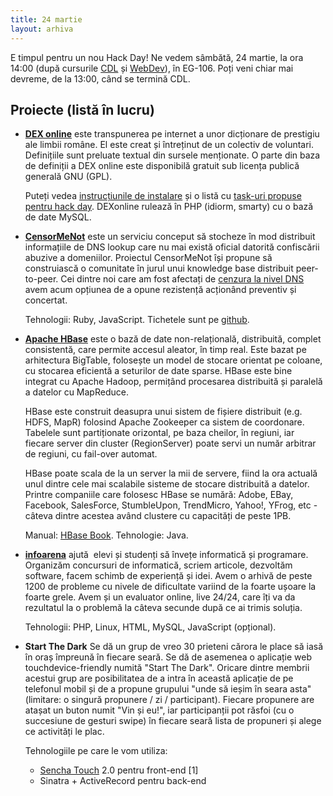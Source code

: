 ```yaml
---
title: 24 martie
layout: arhiva
---
```


E timpul pentru un nou Hack Day! Ne vedem sâmbătă, 24 martie, la ora
14:00 (după cursurile [CDL][] și [WebDev][]), în EG-106. Poți veni chiar
mai devreme, de la 13:00, când se termină CDL.

[CDL]: http://cdl.rosedu.org/2012/calendar
[WebDev]: http://webdev.rosedu.org/

## Proiecte (listă în lucru)

* **[DEX online][]** este transpunerea pe internet a unor
  dicționare de prestigiu ale limbii române. El este creat și întreținut
  de un colectiv de voluntari.  Definițiile sunt preluate textual din
  sursele menționate. O parte din baza de definiții a DEX online este
  disponibilă gratuit sub licența publică generală GNU (GPL).

  Puteți vedea [instrucțiunile de instalare][dexonline-install] și o
  listă cu [task-uri propuse pentru hack day][dexonline-tasks].
  DEXonline rulează în PHP (idiorm, smarty) cu o bază de date MySQL.

[dex online]: http://dexonline.ro/
[dexonline-install]: http://wiki.dexonline.ro/wiki/AccesLaCodulSurs%C4%83
[dexonline-tasks]: http://wiki.dexonline.ro/report/20


* **[CensorMeNot][]** este un serviciu conceput să stocheze în mod
  distribuit informațiile de DNS lookup care nu mai există oficial
  datorită confiscării abuzive a domeniilor. Proiectul CensorMeNot își
  propune să construiască o comunitate în jurul unui knowledge base
  distribuit peer-to-peer. Cei dintre noi care am fost afectați de
  [cenzura la nivel DNS][cenzura_dns] avem acum opțiunea de a opune
  rezistență acționând preventiv și concertat.

  Tehnologii: Ruby, JavaScript. Tichetele sunt pe
  [github][censormenot_github].

[censormenot]: https://github.com/dserban/censormenot
[cenzura_dns]: http://en.wikipedia.org/wiki/Domain_name#Seizures
[censormenot_github]: https://github.com/dserban/censormenot/issues


* **[Apache HBase][hbase]** este o bază de date non-relațională,
  distribuită, complet consistentă, care permite accesul aleator, în
  timp real. Este bazat pe arhitectura BigTable, folosește un model de
  stocare orientat pe coloane, cu stocarea eficientă a seturilor de date
  sparse. HBase este bine integrat cu Apache Hadoop, permițând
  procesarea distribuită și paralelă a datelor cu MapReduce.

  HBase este construit deasupra unui sistem de fișiere distribuit (e.g.
  HDFS, MapR) folosind Apache Zookeeper ca sistem de coordonare.
  Tabelele sunt partiționate orizontal, pe baza cheilor, în regiuni, iar
  fiecare server din cluster (RegionServer) poate servi un număr
  arbitrar de regiuni, cu fail-over automat.

  HBase poate scala de la un server la mii de servere, fiind la ora
  actuală unul dintre cele mai scalabile sisteme de stocare distribuită
  a datelor. Printre companiile care folosesc HBase se numără: Adobe,
  EBay, Facebook, SalesForce, StumbleUpon, TrendMicro, Yahoo!, YFrog,
  etc - câteva dintre acestea având clustere cu capacități de peste 1PB.

  Manual: [HBase Book][]. Tehnologie: Java.

[hbase]: http://hbase.apache.org/
[hbase book]: http://hbase.apache.org/book/book.html


* **[infoarena][]** ajută  elevi și studenți să învețe informatică și
  programare. Organizăm concursuri de informatică, scriem articole,
  dezvoltăm software, facem schimb de experiență și idei. Avem o arhivă
  de peste 1200 de probleme cu nivele de dificultate variind de la
  foarte ușoare la foarte grele. Avem și un evaluator online, live
  24/24, care îți va da rezultatul la o problemă la câteva secunde după
  ce ai trimis soluția.

  Tehnologii: PHP, Linux, HTML, MySQL, JavaScript (opțional).

[infoarena]: http://infoarena.ro/


* **Start The Dark** Se dă un grup de vreo 30 prieteni cărora le place
  să iasă în oraș împreună în fiecare seară. Se dă de asemenea o
  aplicație web touchdevice-friendly numită "Start The Dark". Oricare
  dintre membrii acestui grup are posibilitatea de a intra în această
  aplicație de pe telefonul mobil și de a propune grupului "unde să
  ieșim în seara asta" (limitare: o singură propunere / zi /
  participant). Fiecare propunere are atașat un buton numit "Vin și
  eu!", iar participanții pot răsfoi (cu o succesiune de gesturi swipe)
  în fiecare seară lista de propuneri și alege ce activități le plac.

  Tehnologiile pe care le vom utiliza:

  * [Sencha Touch][] 2.0 pentru front-end [1]
  * Sinatra + ActiveRecord pentru back-end

[Sencha Touch]: http://www.sencha.com/blog/announcing-sencha-touch-2
